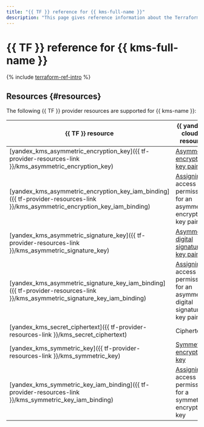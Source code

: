 ```yaml
---
title: "{{ TF }} reference for {{ kms-full-name }}"
description: "This page gives reference information about the Terraform provider resources supported for {{ kms-name }}."
---
```


# {{ TF }} reference for {{ kms-full-name }}

{% include [terraform-ref-intro](../_includes/terraform-ref-intro.md) %}

## Resources {#resources}

The following {{ TF }} provider resources are supported for {{ kms-name }}:

| **{{ TF }} resource** | **{{ yandex-cloud }} resource** |
| --- | --- |
| [yandex_kms_asymmetric_encryption_key]({{ tf-provider-resources-link }}/kms_asymmetric_encryption_key) | [Asymmetric encryption key pair](./concepts/asymmetric-encryption-key.md) |
| [yandex_kms_asymmetric_encryption_key_iam_binding]({{ tf-provider-resources-link }}/kms_asymmetric_encryption_key_iam_binding) | [Assigning](../iam/concepts/access-control/index.md#access-bindings) access permissions for an asymmetric encryption key pair |
| [yandex_kms_asymmetric_signature_key]({{ tf-provider-resources-link }}/kms_asymmetric_signature_key) | [Asymmetric digital signature key pair](./concepts/asymmetric-signature-key.md) |
| [yandex_kms_asymmetric_signature_key_iam_binding]({{ tf-provider-resources-link }}/kms_asymmetric_signature_key_iam_binding) | [Assigning](../iam/concepts/access-control/index.md#access-bindings) access permissions for an asymmetric digital signature key pair |
| [yandex_kms_secret_ciphertext]({{ tf-provider-resources-link }}/kms_secret_ciphertext) | Ciphertext |
| [yandex_kms_symmetric_key]({{ tf-provider-resources-link }}/kms_symmetric_key) | [Symmetric encryption key](./concepts/key.md) |
| [yandex_kms_symmetric_key_iam_binding]({{ tf-provider-resources-link }}/kms_symmetric_key_iam_binding) | [Assigning](../iam/concepts/access-control/index.md#access-bindings) access permissions for a symmetric encryption key |